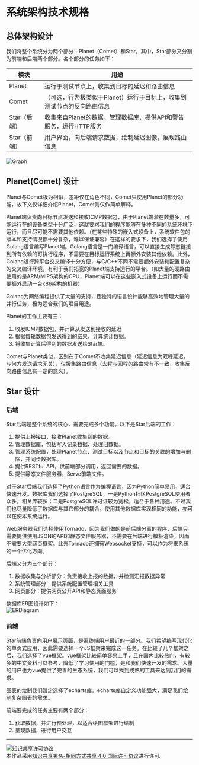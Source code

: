 # 系统架构技术规格

## 总体架构设计

我们将整个系统分为两个部分：Planet（Comet）和Star，其中，Star部分又分割为前端和后端两个部分。各个部分的任务如下：  

| 模块 | 用途 |
| --- | --- |
| Planet | 运行于测试节点上，收集到目标的延迟和路由信息 |
| Comet | （可选，行为极类似于Planet）运行于目标上，收集到测试节点的反向路由信息 |
| Star（后端） | 收集来自Planet的数据，管理数据库，提供API和警告服务，运行HTTP服务 |
| Star（前端） | 用户界面，向后端请求数据，绘制延迟图像，展现路由信息 |

![Graph](image/graph2.png)

## Planet(Comet) 设计

Planet与Comet极为相似，差距仅在角色不同，Comet只使用Planet的部分功能，故下文仅详细介绍Planet，Comet则仅作简单解释。

Planet端负责向目标节点发送和接收ICMP数据包，由于Planet端潜在数量多，可能运行在的设备类型十分广泛，这就要求我们的程序能够在多种不同的系统环境下运行，而且尽可能不需要其他依赖。（在某些特殊的嵌入式设备上，系统软件包的版本和支持情况都十分复杂，难以保证兼容）在这样的要求下，我们选择了使用Golang语言编写Planet端。Golang语言是一门编译语言，可以直接生成静态链接到所有依赖的可执行程序，不需要在目标运行系统上再额外安装其他依赖。此外，Golang进行跨平台交叉编译十分方便，与C/C++不同不需要额外安装和配置复杂的交叉编译环境，有利于我们拓宽的Planet端支持运行的平台。（如大量的硬路由使用的是ARM/MIPS架构的CPU，Planet端可以在这些嵌入式设备上运行而不需要额外启动一台x86架构的机器）

Golang为网络编程提供了大量的支持，且独特的语言设计能够高效地管理大量的并行任务，极为适合我们的项目用途。

Planet的工作主要有三：
 1. 收发ICMP数据包，并计算从发送到接收的延迟
 2. 根据每轮数据包发送得到的结果，计算统计数据。
 3. 将收集计算后得到的数据发送给Star端。
 
Comet与Planet类似，区别在于Comet不收集延迟信息（延迟信息为双程延迟，与何方发送请求无关），仅搜集路由信息（去程与回程的路由常有不一致，收集反向路由信息有一定的意义）。

## Star 设计

### 后端

Star后端是整个系统的核心，需要完成多个功能。以下是Star后端的工作：

 1. 提供上报接口，接收Planet收集到的数据。  
 2. 管理数据库，包括写入记录数据、处理旧数据。  
 3. 管理系统配置，处理Planet节点、测试目标以及节点和目标的关联的增加与删除，并同步数据库。  
 4. 提供RESTful API，供前端部分调用，返回需要的数据。  
 5. 提供静态文件服务器，Serve前端文件。  

对于Star后端我们选择了Python语言作为编程语言，因为Python简单易用，适合快速开发。数据库我们选择了PostgreSQL，一是Python社区PostgreSQL使用者众多，相关库较多；二是PostgreSQL许可证较为宽松，适合于各种用途。不过我们也尽量降低了数据库与其它部分的耦合，使用其他数据库实现相同的功能，亦可以在使本系统运行。

Web服务器我们选择使用Tornado，因为我们做的是前后端分离的程序，后端只需要提供使用JSON的API和静态文件服务器，不需要在后端进行模板渲染，因而不需要大型网页框架。此外Tornado还拥有Websocket支持，可以作为将来系统的一个优化方向。

后端又分为三个部分：

 1. 数据收集与分析部分：负责接收上报的数据，并检测汇报数据异常  
 2. 系统管理部分：提供系统配置管理相关工具
 3. 网页部分：提供网页公开API和静态页面服务
 
数据库ER图设计如下：  
![ERDiagram](image/graph3.png)

### 前端

Star前端负责向用户展示页面，是离终端用户最近的一部分。我们希望编写现代化的单页式应用，因此需要选择一个JS框架来完成这一任务。在比较了几个框架之后，我们选择了vue框架。vue框架比较简单容易上手，且在国内比较热门，有较多的中文资料可以参考，降低了学习使用的门槛，是和我们快速开发的需求。大量的用户也为vue提供了完善的生态系统，我们可以找到成熟的工具来达到我们的需求。

图表的绘制我们暂定选择了echarts库。echarts库自定义功能强大，满足我们绘制复杂图表的需求。

前端要完成的任务主要有两个部分：

 1. 获取数据，并进行预处理，以适合绘图框架进行绘制  
 2. 呈现数据，进行用户交互

<hr>

<a rel="license" href="http://creativecommons.org/licenses/by-sa/4.0/"><img alt="知识共享许可协议" style="border-width:0" src="https://i.creativecommons.org/l/by-sa/4.0/88x31.png" /></a><br />本作品采用<a rel="license" href="http://creativecommons.org/licenses/by-sa/4.0/">知识共享署名-相同方式共享 4.0 国际许可协议</a>进行许可。